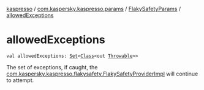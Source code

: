 [kaspresso](../../index.md) / [com.kaspersky.kaspresso.params](../index.md) / [FlakySafetyParams](index.md) / [allowedExceptions](./allowed-exceptions.md)

# allowedExceptions

`val allowedExceptions: `[`Set`](https://kotlinlang.org/api/latest/jvm/stdlib/kotlin.collections/-set/index.html)`<`[`Class`](https://developer.android.com/reference/java/lang/Class.html)`<out `[`Throwable`](https://kotlinlang.org/api/latest/jvm/stdlib/kotlin/-throwable/index.html)`>>`

The set of exceptions, if caught, the [com.kaspersky.kaspresso.flakysafety.FlakySafetyProviderImpl](../../com.kaspersky.kaspresso.flakysafety/-flaky-safety-provider-impl/index.md) will continue
to attempt.

